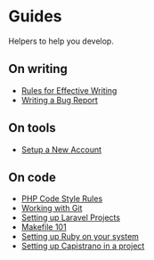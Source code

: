 Guides
======

Helpers to help you develop.

On writing
----------

- [Rules for Effective Writing](general/writing-rules.md)
- [Writing a Bug Report](general/bug-report.md)

On tools
--------

- [Setup a New Account](devops/setup-a-new-account.md)

On code
-------
- [PHP Code Style Rules](php/style-guide.md)
- [Working with Git](git/git.md)
- [Setting up Laravel Projects](php/laravel-setup.md)
- [Makefile 101](make/makefile.md)
- [Setting up Ruby on your system](ruby/setup-ruby.md)
- [Setting up Capistrano in a project](capistrano/setup-capistrano.md)
